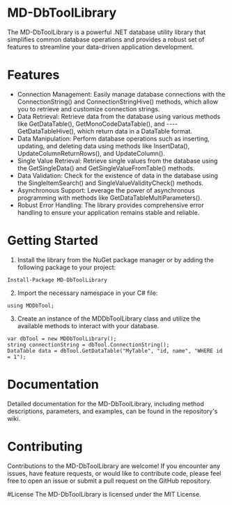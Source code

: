 

# MD-DbToolLibrary
The MD-DbToolLibrary is a powerful .NET database utility library that simplifies common database operations and provides a robust set of features to streamline your data-driven application development.

# Features
- Connection Management: Easily manage database connections with the ConnectionString() and ConnectionStringHive() methods, which allow you to retrieve and customize connection strings.
- Data Retrieval: Retrieve data from the database using various methods like GetDataTable(), GetMonoCodeDataTable(), and ----GetDataTableHive(), which return data in a DataTable format.
- Data Manipulation: Perform database operations such as inserting, updating, and deleting data using methods like InsertData(), UpdateColumnReturnRows(), and UpdateColumn().
- Single Value Retrieval: Retrieve single values from the database using the GetSingleData() and GetSingleValueFromTable() methods.
- Data Validation: Check for the existence of data in the database using the SingleItemSearch() and SingleValueValidityCheck() methods.
- Asynchronous Support: Leverage the power of asynchronous programming with methods like GetDataTableMultiParameters().
- Robust Error Handling: The library provides comprehensive error handling to ensure your application remains stable and reliable.
# Getting Started
1. Install the library from the NuGet package manager or by adding the following package to your project:
```
Install-Package MD-DbToolLibrary
```
2. Import the necessary namespace in your C# file:

```
using MDDbTool;
```

3. Create an instance of the MDDbToolLibrary class and utilize the available methods to interact with your database.

```
var dbTool = new MDDbToolLibrary();
string connectionString = dbTool.ConnectionString();
DataTable data = dbTool.GetDataTable("MyTable", "id, name", "WHERE id = 1");
```
# Documentation
Detailed documentation for the MD-DbToolLibrary, including method descriptions, parameters, and examples, can be found in the repository's wiki.

# Contributing
Contributions to the MD-DbToolLibrary are welcome! If you encounter any issues, have feature requests, or would like to contribute code, please feel free to open an issue or submit a pull request on the GitHub repository.

#License
The MD-DbToolLibrary is licensed under the MIT License.
